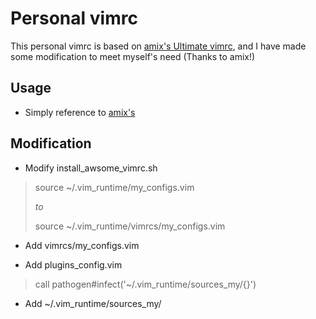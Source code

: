 # Personal vimrc

This personal vimrc is based on [amix's Ultimate vimrc](https://github.com/amix/vimrc), and I have made some modification to meet myself's need (Thanks to amix!)

## **Usage**
- Simply reference to [amix's](https://github.com/amix/vimrc)

## **Modification**
- Modify install_awsome_vimrc.sh
> source ~/.vim_runtime/my_configs.vim
>
> *to*
>
> source ~/.vim_runtime/vimrcs/my_configs.vim

- Add vimrcs/my_configs.vim

- Add plugins_config.vim 
> call pathogen#infect('~/.vim_runtime/sources_my/{}')

- Add ~/.vim_runtime/sources_my/


